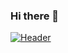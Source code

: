 ### Hi there 👋
[![Header]([https://github.com/AntonioErdeljac/AntonioErdeljac/blob/master/banner.png?raw=true "Header](https://wallpapercave.com/wp/wp13100987.png)")](https://wallpapercave.com/wp/wp13100987.png)

<!--
**Helloflixofficial/helloflixofficial** is a ✨ _special_ ✨ repository because its `README.md` (this file) appears on your GitHub profile.

Here are some ideas to get you started:

- 🔭 I’m currently working on ...
- 🌱 I’m currently learning ...
- 👯 I’m looking to collaborate on ...
- 🤔 I’m looking for help with ...
- 💬 Ask me about ...
- 📫 How to reach me: ...
- 😄 Pronouns: ...
- ⚡ Fun fact: ...
-->
